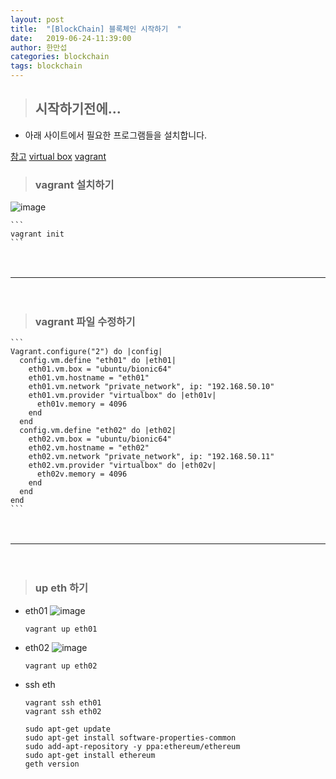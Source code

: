 ```yaml
---
layout: post
title:  "[BlockChain] 블록체인 시작하기  "
date:   2019-06-24-11:39:00
author: 한만섭
categories: blockchain
tags: blockchain
---
```


> ## 시작하기전에...
  
  * 아래 사이트에서 필요한 프로그램들을 설치합니다. 
  
  [참고](https://github.com/lkitty0302/ssafy)
  [virtual box](https://www.virtualbox.org/)
  [vagrant](https://www.vagrantup.com/)
  
  
  > ### vagrant 설치하기 
  
  ![image](https://user-images.githubusercontent.com/46010705/59988542-58b3da80-9676-11e9-8b36-bedd79e35113.png)  
    
    ```
    vagrant init
    ```
　  

***
　  

  > ### vagrant 파일 수정하기 
  
    ```
    Vagrant.configure("2") do |config|
      config.vm.define "eth01" do |eth01|
        eth01.vm.box = "ubuntu/bionic64"
        eth01.vm.hostname = "eth01"
        eth01.vm.network "private_network", ip: "192.168.50.10"
        eth01.vm.provider "virtualbox" do |eth01v|
          eth01v.memory = 4096
        end
      end
      config.vm.define "eth02" do |eth02|
        eth02.vm.box = "ubuntu/bionic64"
        eth02.vm.hostname = "eth02"
        eth02.vm.network "private_network", ip: "192.168.50.11"
        eth02.vm.provider "virtualbox" do |eth02v|
          eth02v.memory = 4096
        end
      end
    end
    ```
  　  
 ***
 　  
  > ### up eth 하기 
  
  * eth01
  ![image](https://user-images.githubusercontent.com/46010705/59988805-687fee80-9677-11e9-8058-9f1abbee14db.png)  
      ```
      vagrant up eth01
      ```
  
  * eth02
  ![image](https://user-images.githubusercontent.com/46010705/59988794-58680f00-9677-11e9-9782-1649ad4a178e.png)  
      ```
      vagrant up eth02
      ```
      
  * ssh eth
  
    ```
    vagrant ssh eth01
    vagrant ssh eth02
    ```
    
    ```
    sudo apt-get update
    sudo apt-get install software-properties-common
    sudo add-apt-repository -y ppa:ethereum/ethereum
    sudo apt-get install ethereum
    geth version
    ```
